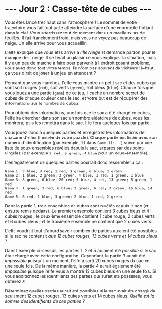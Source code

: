 # --- Jour 2 : Casse-tête de cubes ---

Vous êtes lancé très haut dans l'atmosphère ! Le sommet de votre trajectoire vous fait tout juste atteindre la surface d'une énorme île flottant dans le ciel. Vous atterrissez tout doucement dans un moelleux tas de feuilles. Il fait franchement froid, mais vous ne voyez pas beaucoup de neige. Un elfe arrive pour vous accueillir.

L'elfe explique que vous êtes arrivé à *l'Île Neige* et demande pardon pour le manque de... neige. Il se ferait un plaisir de vous expliquer la situation, mais il y a un peu de marche à faire pour parvenir à l'endroit posant problème, vous avez donc tout votre temps. Ils n'ont pas souvent de visiteurs là-haut, ça vous dirait de jouer à un jeu en attendant ?

Pendant que vous marchez, l'elfe vous montre un petit sac et des cubes qui sont soit rouges (`red`), soit verts (`green`), soit bleus (`blue`). Chaque fois que vous jouez à une partie (`game`) de ce jeu, il cache un nombre secret de cubes de chaque couleur dans le sac, et votre but est de récupérer des informations sur le nombre de cubes.

Pour obtenir des informations, une fois que le sac a été chargé en cubes, l'elfe ira chercher dans son sac un nombre aléatoires de cubes, vous les montrera, puis les remettra dans le sac. Il le fera quelques fois par partie.

Vous jouez donc à quelques parties et enregistrez les informations de chacune d'elles (l'entrée de votre puzzle). Chaque partie est listée avec son numéro d'identification (par exemple, `11` dans ``Game 11:...``) suivie par une liste de sous-ensembles révélés depuis le sac, séparés par des point-virgules (par exemple `3 red, 5 green, 4 blue` pour un sous-ensemble).

L'enregistrement de quelques parties pourrait donc ressembler à ça :

```aoc-cubes
Game 1: 3 blue, 4 red; 1 red, 2 green, 6 blue; 2 green
Game 2: 1 blue, 2 green; 3 green, 4 blue, 1 red; 1 green, 1 blue
Game 3: 8 green, 6 blue, 20 red; 5 blue, 4 red, 13 green; 5 green, 1 red
Game 4: 1 green, 3 red, 6 blue; 3 green, 6 red; 3 green, 15 blue, 14 red
Game 5: 6 red, 1 blue, 3 green; 2 blue, 1 red, 2 green
```

Dans la partie 1, trois ensembles de cubes sont révélés depuis le sac (et ensuite remis dedans). Le premier ensemble contient 3 cubes bleus et 4 cubes rouges ; le deuxième ensemble contient 1 cube rouge, 2 cubes verts et 6 cubes bleus ; et le troisième ensemble ne contient que 2 cubes verts.

L'elfe voudrait tout d'abord savoir combien de parties auraient été possibles si le sac ne contenait *que 12 cubes rouges, 13 cubes verts et 14 cubes bleus* ?

Dans l'exemple ci-dessus, les parties 1, 2 et 5 auraient été *possible* si le sac était chargé avec cette configuration. Cependant, la partie 3 aurait été *impossible* puisqu'à un moment, l'elfe a sorti 20 cubes rouges du sac en une seule fois. De la même manière, la partie 4 aurait également été *impossible* puisque l'elfe vous a montré 15 cubes bleus en une seule fois. Si vous additionnez les identifiants des parties qui aurait été possibles, vous obtenez *`8`*

Déterminez quelles parties aurait été possibles si le sac avait été chargé de seulement 12 cubes rouges, 13 cubes verts et 14 cubes bleus. *Quelle est la somme des identifiants de ces parties ?*
